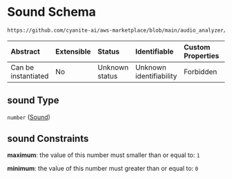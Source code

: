 # Sound Schema

```txt
https://github.com/cyanite-ai/aws-marketplace/blob/main/audio_analyzer/schemes/marketplace_v1/schema/TaggingV8.schema.json#/$defs/MaingenreScoresV1/properties/sound
```



| Abstract            | Extensible | Status         | Identifiable            | Custom Properties | Additional Properties | Access Restrictions | Defined In                                                                     |
| :------------------ | :--------- | :------------- | :---------------------- | :---------------- | :-------------------- | :------------------ | :----------------------------------------------------------------------------- |
| Can be instantiated | No         | Unknown status | Unknown identifiability | Forbidden         | Allowed               | none                | [TaggingV8.schema.json\*](../out/TaggingV8.schema.json "open original schema") |

## sound Type

`number` ([Sound](taggingv8-defs-maingenrescoresv1-properties-sound.md))

## sound Constraints

**maximum**: the value of this number must smaller than or equal to: `1`

**minimum**: the value of this number must greater than or equal to: `0`
